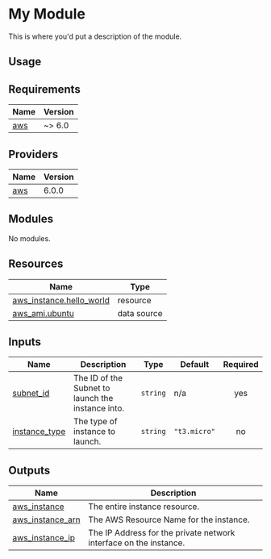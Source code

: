 # My Module

This is where you'd put a description of the module.

## Usage

<!-- BEGIN_TF_DOCS -->

## Requirements

| Name                                                   | Version |
| ------------------------------------------------------ | ------- |
| <a name="requirement_aws"></a> [aws](#requirement_aws) | ~> 6.0  |

## Providers

| Name                                             | Version |
| ------------------------------------------------ | ------- |
| <a name="provider_aws"></a> [aws](#provider_aws) | 6.0.0   |

## Modules

No modules.

## Resources

| Name                                                                                                             | Type        |
| ---------------------------------------------------------------------------------------------------------------- | ----------- |
| [aws_instance.hello_world](https://registry.terraform.io/providers/hashicorp/aws/latest/docs/resources/instance) | resource    |
| [aws_ami.ubuntu](https://registry.terraform.io/providers/hashicorp/aws/latest/docs/data-sources/ami)             | data source |

## Inputs

| Name                                                                     | Description                                       | Type     | Default      | Required |
| ------------------------------------------------------------------------ | ------------------------------------------------- | -------- | ------------ | :------: |
| <a name="input_subnet_id"></a> [subnet_id](#input_subnet_id)             | The ID of the Subnet to launch the instance into. | `string` | n/a          |   yes    |
| <a name="input_instance_type"></a> [instance_type](#input_instance_type) | The type of instance to launch.                   | `string` | `"t3.micro"` |    no    |

## Outputs

| Name                                                                                | Description                                                       |
| ----------------------------------------------------------------------------------- | ----------------------------------------------------------------- |
| <a name="output_aws_instance"></a> [aws_instance](#output_aws_instance)             | The entire instance resource.                                     |
| <a name="output_aws_instance_arn"></a> [aws_instance_arn](#output_aws_instance_arn) | The AWS Resource Name for the instance.                           |
| <a name="output_aws_instance_ip"></a> [aws_instance_ip](#output_aws_instance_ip)    | The IP Address for the private network interface on the instance. |

<!-- END_TF_DOCS -->

